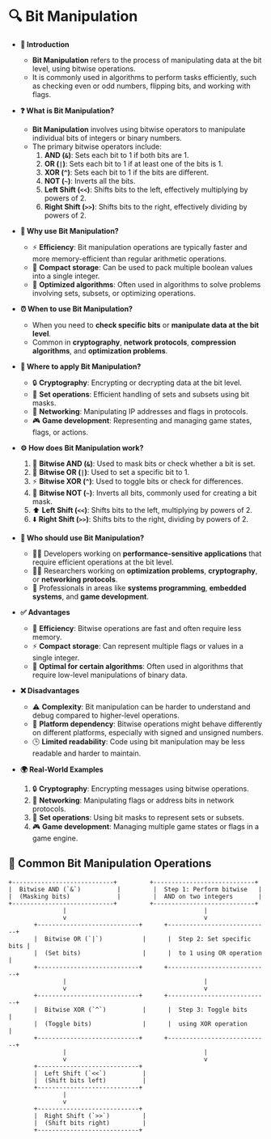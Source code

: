 
# 🔍 Bit Manipulation

- **🔎 Introduction**
    - **Bit Manipulation** refers to the process of manipulating data at the bit level, using bitwise operations.
    - It is commonly used in algorithms to perform tasks efficiently, such as checking even or odd numbers, flipping bits, and working with flags.

- **❓ What is Bit Manipulation?**
    - **Bit Manipulation** involves using bitwise operators to manipulate individual bits of integers or binary numbers.
    - The primary bitwise operators include:
        1. **AND (`&`)**: Sets each bit to 1 if both bits are 1.
        2. **OR (`|`)**: Sets each bit to 1 if at least one of the bits is 1.
        3. **XOR (`^`)**: Sets each bit to 1 if the bits are different.
        4. **NOT (`~`)**: Inverts all the bits.
        5. **Left Shift (`<<`)**: Shifts bits to the left, effectively multiplying by powers of 2.
        6. **Right Shift (`>>`)**: Shifts bits to the right, effectively dividing by powers of 2.

- **🤔 Why use Bit Manipulation?**
    - ⚡ **Efficiency**: Bit manipulation operations are typically faster and more memory-efficient than regular arithmetic operations.
    - 🧩 **Compact storage**: Can be used to pack multiple boolean values into a single integer.
    - 🧠 **Optimized algorithms**: Often used in algorithms to solve problems involving sets, subsets, or optimizing operations.

- **⏰ When to use Bit Manipulation?**
    - When you need to **check specific bits** or **manipulate data at the bit level**.
    - Common in **cryptography**, **network protocols**, **compression algorithms**, and **optimization problems**.

- **📍 Where to apply Bit Manipulation?**
    - 🔒 **Cryptography**: Encrypting or decrypting data at the bit level.
    - 🧩 **Set operations**: Efficient handling of sets and subsets using bit masks.
    - 📶 **Networking**: Manipulating IP addresses and flags in protocols.
    - 🎮 **Game development**: Representing and managing game states, flags, or actions.

- **⚙️ How does Bit Manipulation work?**
    1. 🧩 **Bitwise AND (`&`)**: Used to mask bits or check whether a bit is set.
    2. 🔄 **Bitwise OR (`|`)**: Used to set a specific bit to 1.
    3. ⚡ **Bitwise XOR (`^`)**: Used to toggle bits or check for differences.
    4. 🔧 **Bitwise NOT (`~`)**: Inverts all bits, commonly used for creating a bit mask.
    5. ⬆️ **Left Shift (`<<`)**: Shifts bits to the left, multiplying by powers of 2.
    6. ⬇️ **Right Shift (`>>`)**: Shifts bits to the right, dividing by powers of 2.

- **👥 Who should use Bit Manipulation?**
    - 🧑‍💻 Developers working on **performance-sensitive applications** that require efficient operations at the bit level.
    - 🧑‍🎓 Researchers working on **optimization problems**, **cryptography**, or **networking protocols**.
    - 💼 Professionals in areas like **systems programming**, **embedded systems**, and **game development**.

- **✅ Advantages**
    - 🚀 **Efficiency**: Bitwise operations are fast and often require less memory.
    - ⚡ **Compact storage**: Can represent multiple flags or values in a single integer.
    - 🧠 **Optimal for certain algorithms**: Often used in algorithms that require low-level manipulations of binary data.

- **❌ Disadvantages**
    - ⚠️ **Complexity**: Bit manipulation can be harder to understand and debug compared to higher-level operations.
    - 🧩 **Platform dependency**: Bitwise operations might behave differently on different platforms, especially with signed and unsigned numbers.
    - 🕒 **Limited readability**: Code using bit manipulation may be less readable and harder to maintain.

- **🌍 Real-World Examples**
    1. 🔒 **Cryptography**: Encrypting messages using bitwise operations.
    2. 📶 **Networking**: Manipulating flags or address bits in network protocols.
    3. 🧩 **Set operations**: Using bit masks to represent sets or subsets.
    4. 🎮 **Game development**: Managing multiple game states or flags in a game engine.

## 🌟 Common Bit Manipulation Operations

```plaintext
+----------------------------+         +----------------------------+
|  Bitwise AND (`&`)          |         |  Step 1: Perform bitwise   |
|  (Masking bits)             |         |  AND on two integers       |
+----------------------------+         +----------------------------+
               |                                      |
               v                                      v
       +----------------------------+      +----------------------------+
       |  Bitwise OR (`|`)           |      |  Step 2: Set specific bits |
       |  (Set bits)                 |      |  to 1 using OR operation  |
       +----------------------------+      +----------------------------+
               |                                      |
               v                                      v
       +----------------------------+      +----------------------------+
       |  Bitwise XOR (`^`)          |      |  Step 3: Toggle bits       |
       |  (Toggle bits)              |      |  using XOR operation      |
       +----------------------------+      +----------------------------+
               |                                      |
               v                                      v
       +----------------------------+
       |  Left Shift (`<<`)          |
       |  (Shift bits left)          |
       +----------------------------+
               |
               v
       +----------------------------+
       |  Right Shift (`>>`)         |
       |  (Shift bits right)         |
       +----------------------------+
